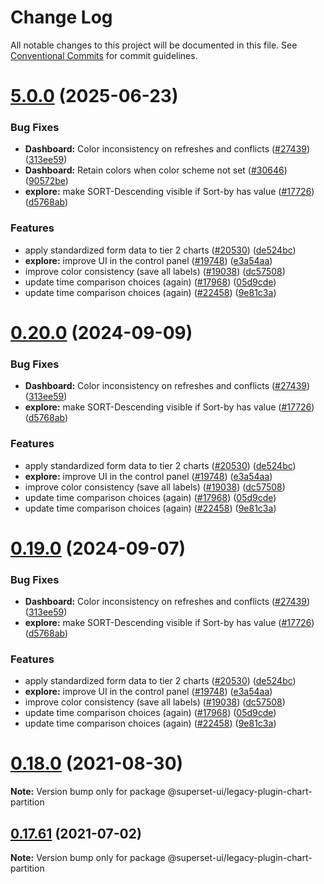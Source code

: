 # Change Log

All notable changes to this project will be documented in this file.
See [Conventional Commits](https://conventionalcommits.org) for commit guidelines.

# [5.0.0](https://github.com/apache/superset/compare/v2021.41.0...v5.0.0) (2025-06-23)

### Bug Fixes

- **Dashboard:** Color inconsistency on refreshes and conflicts ([#27439](https://github.com/apache/superset/issues/27439)) ([313ee59](https://github.com/apache/superset/commit/313ee596f5435894f857d72be7269d5070c8c964))
- **Dashboard:** Retain colors when color scheme not set ([#30646](https://github.com/apache/superset/issues/30646)) ([90572be](https://github.com/apache/superset/commit/90572be95adf3f2a92e53d0af53027d1d0ad0530))
- **explore:** make SORT-Descending visible if Sort-by has value ([#17726](https://github.com/apache/superset/issues/17726)) ([d5768ab](https://github.com/apache/superset/commit/d5768ab649a70fd4f541ad4982498f622160b220))

### Features

- apply standardized form data to tier 2 charts ([#20530](https://github.com/apache/superset/issues/20530)) ([de524bc](https://github.com/apache/superset/commit/de524bc59f011fd361dcdb7d35c2cb51f7eba442))
- **explore:** improve UI in the control panel ([#19748](https://github.com/apache/superset/issues/19748)) ([e3a54aa](https://github.com/apache/superset/commit/e3a54aa3c15bdd0c970aa73f898288a408205c97))
- improve color consistency (save all labels) ([#19038](https://github.com/apache/superset/issues/19038)) ([dc57508](https://github.com/apache/superset/commit/dc575080d7e43d40b1734bb8f44fdc291cb95b11))
- update time comparison choices (again) ([#17968](https://github.com/apache/superset/issues/17968)) ([05d9cde](https://github.com/apache/superset/commit/05d9cde203b99f8c63106446f0be58668cc9f0c9))
- update time comparison choices (again) ([#22458](https://github.com/apache/superset/issues/22458)) ([9e81c3a](https://github.com/apache/superset/commit/9e81c3a1192a18226d505178d16e1e395917a719))

# [0.20.0](https://github.com/apache/superset/compare/v2021.41.0...v0.20.0) (2024-09-09)

### Bug Fixes

- **Dashboard:** Color inconsistency on refreshes and conflicts ([#27439](https://github.com/apache/superset/issues/27439)) ([313ee59](https://github.com/apache/superset/commit/313ee596f5435894f857d72be7269d5070c8c964))
- **explore:** make SORT-Descending visible if Sort-by has value ([#17726](https://github.com/apache/superset/issues/17726)) ([d5768ab](https://github.com/apache/superset/commit/d5768ab649a70fd4f541ad4982498f622160b220))

### Features

- apply standardized form data to tier 2 charts ([#20530](https://github.com/apache/superset/issues/20530)) ([de524bc](https://github.com/apache/superset/commit/de524bc59f011fd361dcdb7d35c2cb51f7eba442))
- **explore:** improve UI in the control panel ([#19748](https://github.com/apache/superset/issues/19748)) ([e3a54aa](https://github.com/apache/superset/commit/e3a54aa3c15bdd0c970aa73f898288a408205c97))
- improve color consistency (save all labels) ([#19038](https://github.com/apache/superset/issues/19038)) ([dc57508](https://github.com/apache/superset/commit/dc575080d7e43d40b1734bb8f44fdc291cb95b11))
- update time comparison choices (again) ([#17968](https://github.com/apache/superset/issues/17968)) ([05d9cde](https://github.com/apache/superset/commit/05d9cde203b99f8c63106446f0be58668cc9f0c9))
- update time comparison choices (again) ([#22458](https://github.com/apache/superset/issues/22458)) ([9e81c3a](https://github.com/apache/superset/commit/9e81c3a1192a18226d505178d16e1e395917a719))

# [0.19.0](https://github.com/apache/superset/compare/v2021.41.0...v0.19.0) (2024-09-07)

### Bug Fixes

- **Dashboard:** Color inconsistency on refreshes and conflicts ([#27439](https://github.com/apache/superset/issues/27439)) ([313ee59](https://github.com/apache/superset/commit/313ee596f5435894f857d72be7269d5070c8c964))
- **explore:** make SORT-Descending visible if Sort-by has value ([#17726](https://github.com/apache/superset/issues/17726)) ([d5768ab](https://github.com/apache/superset/commit/d5768ab649a70fd4f541ad4982498f622160b220))

### Features

- apply standardized form data to tier 2 charts ([#20530](https://github.com/apache/superset/issues/20530)) ([de524bc](https://github.com/apache/superset/commit/de524bc59f011fd361dcdb7d35c2cb51f7eba442))
- **explore:** improve UI in the control panel ([#19748](https://github.com/apache/superset/issues/19748)) ([e3a54aa](https://github.com/apache/superset/commit/e3a54aa3c15bdd0c970aa73f898288a408205c97))
- improve color consistency (save all labels) ([#19038](https://github.com/apache/superset/issues/19038)) ([dc57508](https://github.com/apache/superset/commit/dc575080d7e43d40b1734bb8f44fdc291cb95b11))
- update time comparison choices (again) ([#17968](https://github.com/apache/superset/issues/17968)) ([05d9cde](https://github.com/apache/superset/commit/05d9cde203b99f8c63106446f0be58668cc9f0c9))
- update time comparison choices (again) ([#22458](https://github.com/apache/superset/issues/22458)) ([9e81c3a](https://github.com/apache/superset/commit/9e81c3a1192a18226d505178d16e1e395917a719))

# [0.18.0](https://github.com/apache-superset/superset-ui/compare/v0.17.87...v0.18.0) (2021-08-30)

**Note:** Version bump only for package @superset-ui/legacy-plugin-chart-partition

## [0.17.61](https://github.com/apache-superset/superset-ui/compare/v0.17.60...v0.17.61) (2021-07-02)

**Note:** Version bump only for package @superset-ui/legacy-plugin-chart-partition
